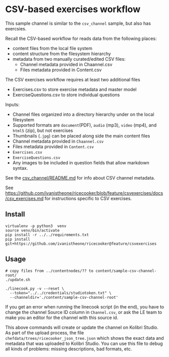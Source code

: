 CSV-based exercises workflow
============================

This sample channel is similar to the `csv_channel` sample, but also has exercsies.

Recall the CSV-based workflow for reads data from the following places:
  - content files from the local file system
  - content structure from the filesystem hierarchy
  - metadata from two manually curated/edited CSV files:
      - Channel metadata provided in Chaannel.csv
      - Files metadata provided in Content.csv

The CSV exercises workflow requires at least two additional files
  - Exercises.csv to store exercise metadata and master model
  - ExerciseQuestions.csv to store individual questions



Inputs:
  - Channel files organized into a directory hierarchy under on the local filesystem
  - Supported formats are `document`(PDF), `audio` (mp3), `video` (mp4), and `html5` (zip), but not exercises
  - Thumbnails (`.jpg`) can be placed along side the main content files
  - Channel metadata provided in `Chaannel.csv`
  - Files metadata provided in `Content.csv`
  - `Exercises.csv`
  - `ExerciseQuestions.csv`
  - Any images to be included in question fields that allow markdown syntax.


See the [csv_channel/README.md](../csv_channel/README.md) for info about CSV channel metadata.

See https://github.com/ivanistheone/ricecooker/blob/feature/csvexercises/docs/csv_exercises.md
for instructions specific to CSV exercises.



Install
-------

    virtualenv -p python3  venv
    source venv/bin/activate
    pip install -r ../../requirements.txt
    pip install git+https://github.com/ivanistheone/ricecooker@feature/csvexercises



Usage
-----

    # copy files from ../contentnodes/?? to content/sample-csv-channel-root/
    ./update.sh

    ./linecook.py -v --reset \
      --token="../../credentials/studiotoken.txt" \
      --channeldir='./content/sample-csv-channel-root'

If you get an error when running the linecook script (in the end), you have to
change the channel Source ID column in `Channel.csv`, or ask the LE team to
make you an editor for the channel with this source id.

This above commands will create or update the channel on Kolibri Studio. As part
of the upload process, the file `chefdata/trees/ricecooker_json_tree.json` which
shows the exact data and metadata that was uploaded to Kolibri Studio. You can use
this file to debug all kinds of problems: missing descriptions, bad formats, etc.
